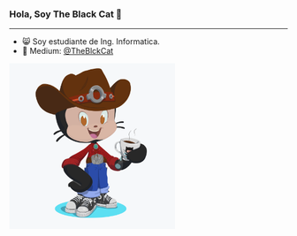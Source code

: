 ### Hola, Soy The Black Cat 👋
---
- 😸 Soy estudiante de Ing. Informatica.
- 📰 Medium: [@TheBlckCat](https://medium.com/@TheBlckCat)

<img src="Theblckoctocat.png" width="300">

<!--
**TheBlckCat/TheBlckCat** is a ✨ _special_ ✨ repository because its `README.md` (this file) appears on your GitHub profile.

Here are some ideas to get you started:

- 🔭 I’m currently working on ...
- 🌱 I’m currently learning ...
- 👯 I’m looking to collaborate on ...
- 🤔 I’m looking for help with ...
- 💬 Ask me about ...
- 📫 How to reach me: ...
- 😄 Pronouns: ...
- ⚡ Fun fact: ...
-->